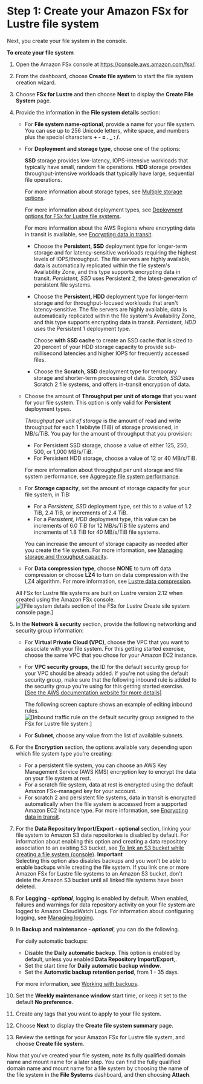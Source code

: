 # Step 1: Create your Amazon FSx for Lustre file system<a name="getting-started-step1"></a>

Next, you create your file system in the console\.

**To create your file system**

1. Open the Amazon FSx console at [https://console\.aws\.amazon\.com/fsx/](https://console.aws.amazon.com/fsx/)\.

1. From the dashboard, choose **Create file system** to start the file system creation wizard\.

1. Choose **FSx for Lustre** and then choose **Next** to display the **Create File System** page\.

1. Provide the information in the **File system details** section:
   + For **File system name\-optional**, provide a name for your file system\. You can use up to 256 Unicode letters, white space, and numbers plus the special characters **\+ \- = \. \_ : /**\.
   + For **Deployment and storage type**, choose one of the options:

     **SSD** storage provides low\-latency, IOPS\-intensive workloads that typically have small, random file operations\. **HDD** storage provides throughput\-intensive workloads that typically have large, sequential file operations\.

     For more information about storage types, see [Multiple storage options](what-is.md#storage-options)\.

     For more information about deployment types, see [Deployment options for FSx for Lustre file systems](using-fsx-lustre.md)\.

     For more information about the AWS Regions where encrypting data in transit is available, see [Encrypting data in transit](encryption-in-transit-fsxl.md)\.
     + Choose the **Persistent, SSD** deployment type for longer\-term storage and for latency\-sensitive workloads requiring the highest levels of IOPS/throughput\. The file servers are highly available, data is automatically replicated within the file system's Availability Zone, and this type supports encrypting data in transit\. *Persistent, SSD* uses Persistent 2, the latest\-generation of persistent file systems\.
     + Choose the **Persistent, HDD** deployment type for longer\-term storage and for throughput\-focused workloads that aren't latency\-sensitive\. The file servers are highly available, data is automatically replicated within the file system's Availability Zone, and this type supports encrypting data in transit\. *Persistent, HDD* uses the Persistent 1 deployment type\.

       Choose **with SSD cache** to create an SSD cache that is sized to 20 percent of your HDD storage capacity to provide sub\-millisecond latencies and higher IOPS for frequently accessed files\.
     + Choose the **Scratch, SSD** deployment type for temporary storage and shorter\-term processing of data\. *Scratch, SSD* uses Scratch 2 file systems, and offers in\-transit encryption of data\.
   + Choose the amount of **Throughput per unit of storage** that you want for your file system\. This option is only valid for **Persistent** deployment types\.

     *Throughput per unit of storage* is the amount of read and write throughput for each 1 tebibyte \(TiB\) of storage provisioned, in MB/s/TiB\. You pay for the amount of throughput that you provision: 
     + For Persistent SSD storage, choose a value of either 125, 250, 500, or 1,000 MB/s/TiB\.
     + For Persistent HDD storage, choose a value of 12 or 40 MB/s/TiB\.

     For more information about throughput per unit storage and file system performance, see [Aggregate file system performance](performance.md#fsx-aggregate-perf)\.
   + For **Storage capacity**, set the amount of storage capacity for your file system, in TiB:
     + For a *Persistent, SSD* deployment type, set this to a value of 1\.2 TiB, 2\.4 TiB, or increments of 2\.4 TiB\.
     + For a *Persistent, HDD* deployment type, this value can be increments of 6\.0 TiB for 12 MB/s/TiB file systems and increments of 1\.8 TiB for 40 MB/s/TiB file systems\.

     You can increase the amount of storage capacity as needed after you create the file system\. For more information, see [Managing storage and throughput capacity](managing-storage-capacity.md)\.
   + For **Data compression type**, choose **NONE** to turn off data compression or choose **LZ4** to turn on data compression with the LZ4 algorithm\. For more information, see [Lustre data compression](data-compression.md)\.

   All FSx for Lustre file systems are built on Lustre version 2\.12 when created using the Amazon FSx console\.  
![\[File system details section of the FSx for Lustre Create sile system console page.\]](http://docs.aws.amazon.com/fsx/latest/LustreGuide/images/FSxLScreenShot.png)

1. In the **Network & security** section, provide the following networking and security group information:
   + For **Virtual Private Cloud \(VPC\)**, choose the VPC that you want to associate with your file system\. For this getting started exercise, choose the same VPC that you chose for your Amazon EC2 instance\.
   + For **VPC security groups**, the ID for the default security group for your VPC should be already added\. If you're not using the default security group, make sure that the following inbound rule is added to the security group you're using for this getting started exercise\.    
[\[See the AWS documentation website for more details\]](http://docs.aws.amazon.com/fsx/latest/LustreGuide/getting-started-step1.html)

     The following screen capture shows an example of editing inbound rules\.  
![\[Inbound traffic rule on the default security group assigned to the FSx for Lustre file system.\]](http://docs.aws.amazon.com/fsx/latest/LustreGuide/images/Inbound-Traffic-Lustrec-rule.PNG)
   + For **Subnet**, choose any value from the list of available subnets\.

1. For the **Encryption** section, the options available vary depending upon which file system type you're creating: 
   + For a persistent file system, you can choose an AWS Key Management Service \(AWS KMS\) encryption key to encrypt the data on your file system at rest\. 
   + For a scratch file system, data at rest is encrypted using the default Amazon FSx–managed key for your account\.
   + For scratch 2 and persistent file systems, data in transit is encrypted automatically when the file system is accessed from a supported Amazon EC2 instance type\. For more information, see [Encrypting data in transit](encryption-in-transit-fsxl.md)\.

1. For the **Data Repository Import/Export \- optional** section, linking your file system to Amazon S3 data repositories is disabled by default\. For information about enabling this option and creating a data repository association to an existing S3 bucket, see [To link an S3 bucket while creating a file system \(console\)](create-dra-linked-data-repo.md#export-path-lustre-console-dra-new)\.
**Important**  
Selecting this option also disables backups and you won't be able to enable backups while creating the file system\.
If you link one or more Amazon FSx for Lustre file systems to an Amazon S3 bucket, don't delete the Amazon S3 bucket until all linked file systems have been deleted\.

1. For **Logging \- *optional***, logging is enabled by default\. When enabled, failures and warnings for data repository activity on your file system are logged to Amazon CloudWatch Logs\. For information about configuring logging, see [Managing logging](cw-event-logging.md#manage-logging)\.

1. In **Backup and maintenance \- *optional***, you can do the following\.

   For daily automatic backups:
   + Disable the **Daily automatic backup**\. This option is enabled by default, unless you enabled **Data Repository Import/Export**,\.
   + Set the start time for **Daily automatic backup window**\.
   + Set the **Automatic backup retention period**, from 1 \- 35 days\.

   For more information, see [Working with backups](using-backups-fsx.md)\.

1. Set the **Weekly maintenance window** start time, or keep it set to the default **No preference**\.

1. Create any tags that you want to apply to your file system\.

1. Choose **Next** to display the **Create file system summary** page\.

1. Review the settings for your Amazon FSx for Lustre file system, and choose **Create file system**\.

Now that you've created your file system, note its fully qualified domain name and mount name for a later step\. You can find the fully qualified domain name and mount name for a file system by choosing the name of the file system in the **File Systems** dashboard, and then choosing **Attach**\.
